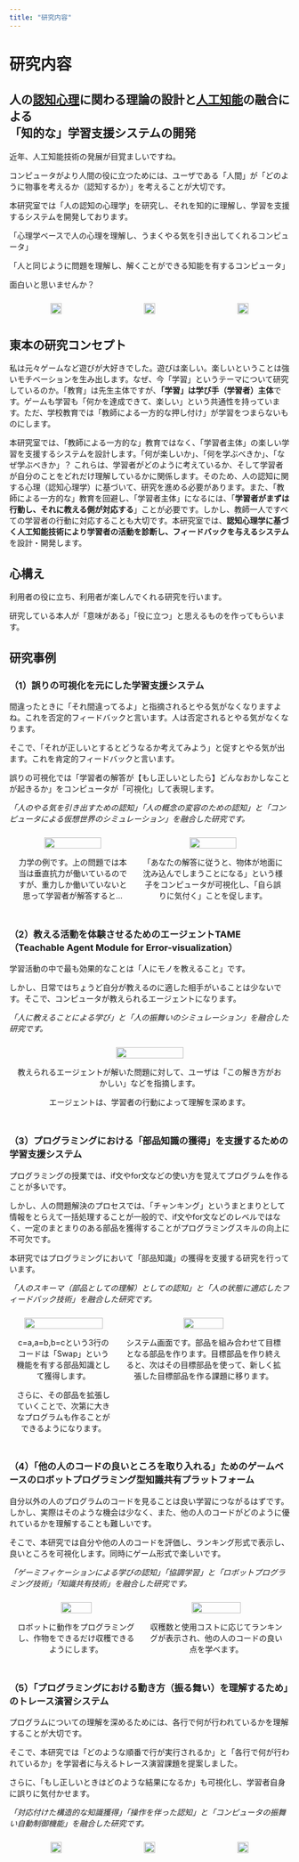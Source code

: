 ```yaml
---
title: "研究内容"
---
```


# 研究内容

<h2>人の<u>認知心理</u>に関わる理論の設計と<u>人工知能</u>の融合による<br/>「知的な」学習支援システムの開発</h2>

近年、人工知能技術の発展が目覚ましいですね。

コンピュータがより人間の役に立つためには、ユーザである「人間」が「どのように物事を考えるか（認知するか）」を考えることが大切です。

本研究室では「人の認知の心理学」を研究し、それを知的に理解し、学習を支援するシステムを開発しております。

「心理学ベースで人の心理を理解し、うまくやる気を引き出してくれるコンピュータ」

「人と同じように問題を理解し、解くことができる知能を有するコンピュータ」

面白いと思いませんか？

<div style="display: flex; justify-content: space-around; align-items: start;">
    <div style="text-align: center; margin: 10px;">
        <img src="/images/research/intro1.png" style="width: 100%;">
        <!-- <p>キャプション1</p> -->
    </div>
    <div style="text-align: center; margin: 10px;">
        <img src="/images/research/intro2.png" style="width: 100%;">
        <!-- <p>キャプション2</p> -->
    </div>
    <div style="text-align: center; margin: 10px;">
        <img src="/images/research/intro3.png" style="width: 100%;">
        <!-- <p>キャプション3</p> -->
    </div>
</div>

## 東本の研究コンセプト

私は元々ゲームなど遊びが大好きでした。遊びは楽しい。楽しいということは強いモチベーションを生み出します。なぜ、今「学習」というテーマについて研究しているのか。「教育」は先生主体ですが、**「学習」は学び手（学習者）主体**です。ゲームも学習も「何かを達成できて、楽しい」という共通性を持っています。ただ、学校教育では「教師による一方的な押し付け」が学習をつまらないものにします。

本研究室では、「教師による一方的な」教育ではなく、「学習者主体」の楽しい学習を支援するシステムを設計します。「何が楽しいか」、「何を学ぶべきか」、「なぜ学ぶべきか」？ これらは、学習者がどのように考えているか、そして学習者が自分のことをどれだけ理解しているかに関係します。そのため、人の認知に関する心理（認知心理学）に基づいて、研究を進める必要があります。また、「教師による一方的な」教育を回避し、「学習者主体」になるには、「**学習者がまずは行動し、それに教える側が対応する**」ことが必要です。しかし、教師一人ですべての学習者の行動に対応することも大切です。本研究室では、**認知心理学に基づく人工知能技術により学習者の活動を診断し、フィードバックを与えるシステム**を設計・開発します。

## 心構え
利用者の役に立ち、利用者が楽しんでくれる研究を行います。

研究している本人が「意味がある」「役に立つ」と思えるものを作ってもらいます。


## 研究事例

### （1）誤りの可視化を元にした学習支援システム

間違ったときに「それ間違ってるよ」と指摘されるとやる気がなくなりますよね。これを否定的フィードバックと言います。人は否定されるとやる気がなくなります。

そこで、「それが正しいとするとどうなるか考えてみよう」と促すとやる気が出ます。これを肯定的フィードバックと言います。

誤りの可視化では「学習者の解答が【もし正しいとしたら】どんなおかしなことが起きるか」をコンピュータが「可視化」して表現します。

*「人のやる気を引き出すための認知」「人の概念の変容のための認知」と「コンピュータによる仮想世界のシミュレーション」を融合した研究です。*

<div style="display: flex; justify-content: space-around; align-items: start;">
    <div style="text-align: center; margin: 10px;">
        <img src="/images/research/ebs1.png" style="width: 70%;">
        <p>力学の例です。上の問題では本当は垂直抗力が働いているのですが、重力しか働いていないと思って学習者が解答すると...</p>
    </div>
    <div style="text-align: center; margin: 10px;">
        <img src="/images/research/ebs2.png" style="width: 57%;">
        <p>「あなたの解答に従うと、物体が地面に沈み込んでしまうことになる」という様子をコンピュータが可視化し、「自ら誤りに気付く」ことを促します。</p>
    </div>
</div>

### （2）教える活動を体験させるためのエージェントTAME（Teachable Agent Module for Error-visualization）

学習活動の中で最も効果的なことは「人にモノを教えること」です。

しかし、日常ではちょうど自分が教えるのに適した相手がいることは少ないです。そこで、コンピュータが教えられるエージェントになります。

*「人に教えることによる学び」と「人の振舞いのシミュレーション」を融合した研究です。*

<div style="display: flex; justify-content: space-around; align-items: start;">
    <div style="text-align: center; margin: 10px;">
        <img src="/images/research/tame1.png" style="width: 50%;">
        <p>教えられるエージェントが解いた問題に対して、ユーザは「この解き方がおかしい」などを指摘します。</p>
		<p>エージェントは、学習者の行動によって理解を深めます。</p>
    </div>
</div>

### （3）プログラミングにおける「部品知識の獲得」を支援するための学習支援システム

プログラミングの授業では、if文やfor文などの使い方を覚えてプログラムを作ることが多いです。

しかし、人の問題解決のプロセスでは、「チャンキング」というまとまりとして情報をとらえて一括処理することが一般的で、if文やfor文などのレベルではなく、一定のまとまりのある部品を獲得することがプログラミングスキルの向上に不可欠です。

本研究ではプログラミングにおいて「部品知識」の獲得を支援する研究を行っています。

*「人のスキーマ（部品としての理解）としての認知」と「人の状態に適応したフィードバック技術」を融合した研究です。*

<div style="display: flex; justify-content: space-around; align-items: start;">
    <div style="text-align: center; margin: 10px;">
        <img src="/images/research/brocs1.png" style="width: 90%;">
        <p>c=a,a=b,b=cという3行のコードは「Swap」という機能を有する部品知識として獲得します。</p>
		<p>さらに、その部品を拡張していくことで、次第に大きなプログラムも作ることができるようになります。</p>
    </div>
    <div style="text-align: center; margin: 10px;">
        <img src="/images/research/brocs2.png" style="width: 50%;">
        <p>システム画面です。部品を組み合わせて目標となる部品を作ります。目標部品を作り終えると、次はその目標部品を使って、新しく拡張した目標部品を作る課題に移ります。</p>
    </div>
</div>

### （4）「他の人のコードの良いところを取り入れる」ためのゲームベースのロボットプログラミング型知識共有プラットフォーム

自分以外の人のプログラムのコードを見ることは良い学習につながるはずです。しかし、実際はそのような機会は少なく、また、他の人のコードがどのように優れているかを理解することも難しいです。

そこで、本研究では自分や他の人のコードを評価し、ランキング形式で表示し、良いところを可視化します。同時にゲーム形式で楽しいです。

*「ゲーミフィケーションによる学びの認知」「協調学習」と「ロボットプログラミング技術」「知識共有技術」を融合した研究です。*

<div style="display: flex; justify-content: space-around; align-items: start;">
    <div style="text-align: center; margin: 10px;">
        <img src="/images/research/robot1.png" style="width: 50%;">
        <p>ロボットに動作をプログラミングし、作物をできるだけ収穫できるようにします。</p>
    </div>
    <div style="text-align: center; margin: 10px;">
        <img src="/images/research/robot2.png" style="width: 60%;">
        <p>収穫数と使用コストに応じてランキングが表示され、他の人のコードの良い点を学べます。</p>
    </div>
</div>

### （5）「プログラミングにおける動き方（振る舞い）を理解するため」のトレース演習システム

プログラムについての理解を深めるためには、各行で何が行われているかを理解することが大切です。

そこで、本研究では「どのような順番で行が実行されるか」と「各行で何が行われているか」を学習者に与えるトレース演習課題を提案しました。

さらに、「もし正しいときはどのような結果になるか」も可視化し、学習者自身に誤りに気付かせます。

*「対応付けた構造的な知識獲得」「操作を伴った認知」と「コンピュータの振舞い自動制御機能」を融合した研究です。*


<div style="display: flex; justify-content: space-around; align-items: start;">
    <div style="text-align: center; margin: 10px;">
        <img src="/images/research/trace1.png" style="width: 100%;">
        <!-- <p>キャプション1</p> -->
    </div>
    <div style="text-align: center; margin: 10px;">
        <img src="/images/research/trace2.png" style="width: 100%;">
        <!-- <p>キャプション2</p> -->
    </div>
    <div style="text-align: center; margin: 10px;">
        <img src="/images/research/trace3.png" style="width: 100%;">
        <!-- <p>キャプション3</p> -->
    </div>
</div>

